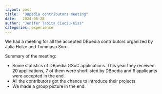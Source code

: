 ```yaml
---
layout: post
title:  "DBpedia contributors meeting"
date:   2024-05-28
author: "Jenifer Tabita Ciuciu-Kiss"	
categories: experience
---
```


We had a meeting for all the accepted DBpedia contributors organized by Julia Holze and Tommaso Soru.

Summary of the meeting:
- Some statistics of DBpedia GSoC applications. This year they received 20 applications, 7 of them were shortlisted by DBpedia and 6 applicants were accepted in the end.
- All the contributors got the chance to introduce their projects.
- We made a group picture in the end.
